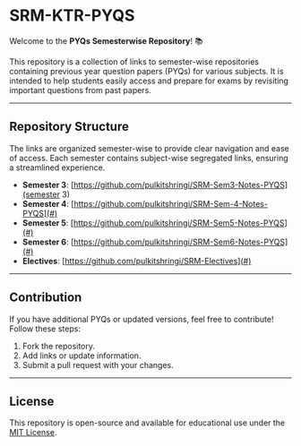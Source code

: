 # SRM-KTR-PYQS

Welcome to the **PYQs Semesterwise Repository**! 📚

This repository is a collection of links to semester-wise repositories containing previous year question papers (PYQs) for various subjects. It is intended to help students easily access and prepare for exams by revisiting important questions from past papers.

---

## Repository Structure

The links are organized semester-wise to provide clear navigation and ease of access. Each semester contains subject-wise segregated links, ensuring a streamlined experience.


- **Semester 3**: [https://github.com/pulkitshringi/SRM-Sem3-Notes-PYQS](semester 3)
- **Semester 4**: [https://github.com/pulkitshringi/SRM-Sem-4-Notes-PYQS](#)
- **Semester 5**: [https://github.com/pulkitshringi/SRM-Sem5-Notes-PYQS](#)
- **Semester 6**: [https://github.com/pulkitshringi/SRM-Sem6-Notes-PYQS](#)
- **Electives**: [https://github.com/pulkitshringi/SRM-Electives](#)


---

## Contribution

If you have additional PYQs or updated versions, feel free to contribute! Follow these steps:

1. Fork the repository.
2. Add links or update information.
3. Submit a pull request with your changes.

---

## License

This repository is open-source and available for educational use under the [MIT License](LICENSE).
